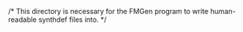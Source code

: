 /* This directory is necessary for the FMGen program to write human-readable synthdef files into. */

